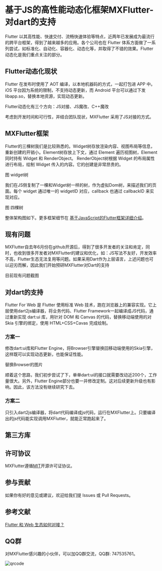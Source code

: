 # 基于JS的高性能动态化框架MXFlutter-对dart的支持

Flutter 以其高性能、快速交付、流畅快速体验等特点，近两年已发展成为最流行的跨平台框架，得到了越来越多的应用。各个公司也在 Flutter 体系方面做了一系列尝试，如标准化、自动化、容器化、动态化等，并取得了不错的效果。Flutter 动态化是我们重点关注的部分。

## Flutter动态化现状

Flutter 在发布时使用了 AOT 编译，以本地机器码的方式，一起打包进 APP 中。iOS 平台因为系统的限制，不支持动态更新，而 Android 平台可以通过下发 libapp.so，替换本地资源，实现动态更新。

Flutter动态化有三个方向：JS对接、JS魔改、C++魔改


考虑到开发时间和可行性，并结合团队现状，MXFlutter 采用了JS对接的方式。


## MXFlutter框架

Flutter的三棵树我们是比较熟悉的。Widget树存放渲染内容、视图布局等信息，重新创建的开销小。Element树存放上下文，通过 Element 遍历视图树，Element 同时持有 Widget 和 RenderObject。
RenderObject树根据 Widget 的布局属性进行布局，绘制 Widget 传入的内容。它的创建是非常昂贵的。

图 widget树

我们在JS侧复制了一棵和Widget树一样的树，作为虚拟Dom树，来描述我们的页面。每个 widget 通过唯一的 widgetID 对应，callback 也通过 callbackID 来实现对应。

图 四棵树

整体架构图如下。更多框架细节在 [基于JavaScript的Flutter框架详细介绍](https://juejin.im/post/5d11a4f06fb9a07ec63b21ea)。

## 现有问题

MXFlutter自去年6月份在github开源后，得到了很多开发者的关注和肯定，同时，也收到很多开发者对MXFlutter的建议和优化，如：JS写法不友好，开发效率不高，Flutter生态无法复用等问题。如果采用Dart作为上层语言，上述问题也可以迎刃而解，因此我们开始预研MXFlutter对Dart的支持

目前现有问题截图

## 对dart的支持

Flutter For Web 是 Flutter 使用标准 Web 技术，跑在浏览器上的兼容实现。它上层使用dart2js编译器，将业务代码、Flutter Framework一起编译成JS代码，通过重新实现 dart:ui 库，用针对 DOM 和 Canvas 的代码，替换移动端使用的对 Skia 引擎的绑定，使用 HTML+CSS+Cavas 完成绘制。


### 方案一

修改dart:ui库和Flutter Engine，将Browser引擎替换回移动端使用的Skia引擎，这样既可以实现动态更新，也能保证性能。

替换Browser的图片

顺着这个思路，我们初步尝试了下，单单dart:ui的接口就需要改动近200个，工作量很大。另外，Flutter Engine部分也要一并修改定制。这对后续更新升级也有影响。因此，该方法没有继续研究下去。

### 方案二

只引入dart2js编译器，将dart代码编译成js代码，运行在MXFlutter上。只要编译出的js代码能实现调用MXFlutter，就能正常跑起来了。

## 第三方库

## 许可协议

MXFlutter遵循[MIT](http://opensource.org/licenses/MIT)开源许可证协议。

## 参与贡献

如果你有好的意见或建议，欢迎给我们提 Issues 或 Pull Requests。

## 参考文献

[Flutter 和 Web 生态如何对接？](https://mp.weixin.qq.com/s/C1VLXVNK9-fjrmsoQk7nig)

## QQ群

对MXFlutter感兴趣的小伙伴，可以加QQ群交流，QQ群: 747535761。

![qrcode](https://github.com/langbluesky/Image/blob/master/qrcode.png?raw=true)




